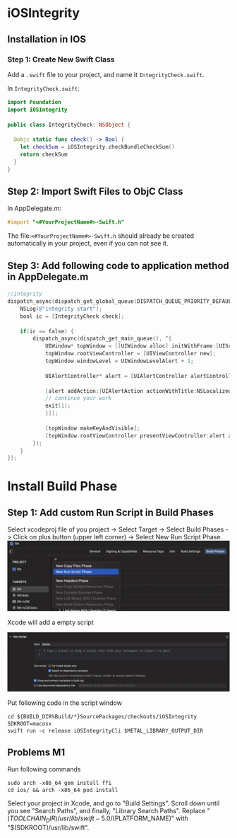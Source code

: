 # iOSIntegrity

## Installation in IOS 

### Step 1: Create New Swift Class
Add a `.swift` file to your project, and name it `IntegrityCheck.swift`.

In `IntegrityCheck.swift`:

```swift
import Foundation
import iOSIntegrity

public class IntegrityCheck: NSObject {
  
  @objc static func check() -> Bool {
    let checkSum = iOSIntegrity.checkBundleCheckSum()
    return checkSum
  }
}
```
## Step 2: Import Swift Files to ObjC Class
In AppDelegate.m:

```objectivec
#import "<#YourProjectName#>-Swift.h"
```

The file:`<#YourProjectName#>-Swift.h` should already be created automatically in your project, even if you can not see it.

## Step 3: Add following code to application method in AppDelegate.m

```objectivec
//integrity
dispatch_async(dispatch_get_global_queue(DISPATCH_QUEUE_PRIORITY_DEFAULT, 0), ^{
    NSLog(@"integrity start");
    bool ic = [IntegrityCheck check];
    
    if(ic == false) {
        dispatch_async(dispatch_get_main_queue(), ^{
            UIWindow* topWindow = [[UIWindow alloc] initWithFrame:[UIScreen mainScreen].bounds];
            topWindow.rootViewController = [UIViewController new];
            topWindow.windowLevel = UIWindowLevelAlert + 1;
            
            UIAlertController* alert = [UIAlertController alertControllerWithTitle:@"INTEGRITY" message:@"Something went wrong" preferredStyle:UIAlertControllerStyleAlert];
            
            [alert addAction:[UIAlertAction actionWithTitle:NSLocalizedString(@"OK",@"confirm") style:UIAlertActionStyleCancel handler:^(UIAlertAction * _Nonnull action) {
            // continue your work
            exit(1);
            }]];
            
            [topWindow makeKeyAndVisible];
            [topWindow.rootViewController presentViewController:alert animated:YES completion:nil];
        });
    }
});
```

# Install Build Phase

## Step 1: Add custom Run Script in Build Phases  

Select xcodeproj file of you project -> Select Target -> Select Build Phases -> Click on plus button (upper left corner) -> Select New Run Script Phase.
![](xcode-build-phases-add-script.png)

Xcode will add a empty script

![](xcode-build-phases-script.png)

Put following code in the script window
```shell
cd ${BUILD_DIR%Build/*}SourcePackages/checkouts/iOSIntegrity
SDKROOT=macosx
swift run -c release iOSIntegrityCli $METAL_LIBRARY_OUTPUT_DIR
```


## Problems M1

Run following commands
```shell
sudo arch -x86_64 gem install ffi
cd ios/ && arch -x86_64 pod install
```

Select your project in Xcode, and go to "Build Settings". Scroll down until you see "Search Paths", and finally, "Library Search Paths". Replace "$(TOOLCHAIN_DIR)/usr/lib/swift-5.0/$(PLATFORM_NAME)" with "$(SDKROOT)/usr/lib/swift".